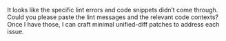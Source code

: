 It looks like the specific lint errors and code snippets didn’t come through. Could you please paste the lint messages and the relevant code contexts? Once I have those, I can craft minimal unified-diff patches to address each issue.
